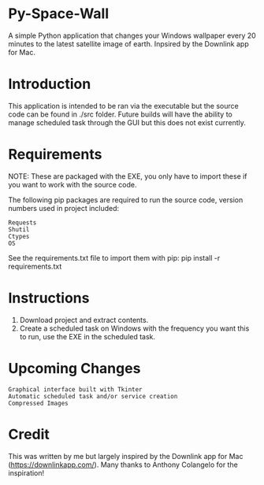 # Py-Space-Wall
A simple Python application that changes your Windows wallpaper every 20 minutes to the latest satellite image of earth. Inpsired by the Downlink app for Mac.

# Introduction

This application is intended to be ran via the executable but the source code can be found in ./src folder. Future builds will have the ability to manage scheduled task through the GUI but this does not exist currently.

# Requirements

NOTE: These are packaged with the EXE, you only have to import these if you want to work with the source code.

The following pip packages are required to run the source code, version numbers used in project included:

    Requests
    Shutil
    Ctypes
    OS

See the requirements.txt file to import them with pip: pip install -r requirements.txt

# Instructions

  1. Download project and extract contents. 
  2. Create a scheduled task on Windows with the frequency you want this to run, use the EXE in the scheduled task.
  
# Upcoming Changes

    Graphical interface built with Tkinter
    Automatic scheduled task and/or service creation
    Compressed Images
  
# Credit

This was written by me but largely inspired by the Downlink app for Mac (https://downlinkapp.com/). Many thanks to Anthony Colangelo for the inspiration! 

